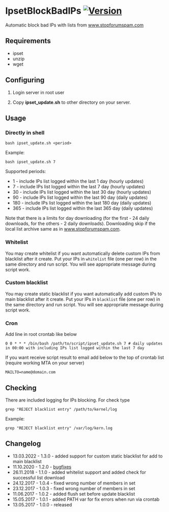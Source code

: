 # IpsetBlockBadIPs [![Version](https://img.shields.io/badge/version-v1.3.0-brightgreen.svg)](https://github.com/zevilz/IpsetBlockBadIPs/releases/tag/1.3.0)
Automatic block bad IPs with lists from www.stopforumspam.com

Requirements
------------

- ipset
- unzip
- wget

Configuring
-----------

1. Login server in root user

2. Copy **ipset_update.sh** to other directory on your server.

Usage
-----

### Directly in shell

    bash ipset_update.sh <period>

Example:

    bash ipset_update.sh 7

Supported periods:

- 1 - include IPs list logged within the last 1 day (hourly updates)
- 7 - include IPs list logged within the last 7 day (hourly updates)
- 30 - include IPs list logged within the last 30 day (hourly updates)
- 90 - include IPs list logged within the last 90 day (daily updates)
- 180 - include IPs list logged within the last 180 day (daily updates)
- 365 - include IPs list logged within the last 365 day (daily updates)

Note that there is a limits for day downloading (for the first - 24 daily downloads, for the others - 2 daily downloads). Downloading skip if the local list archive same as in www.stopforumspam.com.

### Whitelist

You may create whitelist if you want automatically delete custom IPs from blacklist after it create. Put your IPs in `whitelist` file (one per row) in the same directory and run script. You will see appropriate message during script work.

### Custom blacklist

You may create static blacklist if you want automatically add custom IPs to main blacklist after it create. Put your IPs in `blacklist` file (one per row) in the same directory and run script. You will see appropriate message during script work.

### Cron

Add line in root crontab like below

    0 0 * * * /bin/bash /path/to/script/ipset_update.sh 7 # daily updates in 00:00 with including IPs list logged within the last 7 day

If you want receive script result to email add below to the top of crontab list (require working MTA on your server)

    MAILTO=name@domain.com

Checking
--------

There are included logging for IPs blocking. For check type

    grep "REJECT blacklist entry" /path/to/kernel/log

Example:

    grep "REJECT blacklist entry" /var/log/kern.log

Changelog
---------

- 13.03.2022 - 1.3.0 - added support for custom static blacklist for add to main blacklist
- 11.10.2020 - 1.2.0 - [bugfixes](https://github.com/zevilz/IpsetBlockBadIPs/releases/tag/1.2.0)
- 26.11.2018 - 1.1.0 - added whitelist support and added check for successful list download
- 24.12.2017 - 1.0.4 - fixed wrong number of members in set
- 23.12.2017 - 1.0.3 - fixed wrong number of members in set
- 11.06.2017 - 1.0.2 - added flush set before update blacklist
- 15.05.2017 - 1.0.1 - added PATH var for fix errors when run via crontab
- 13.05.2017 - 1.0.0 - released
